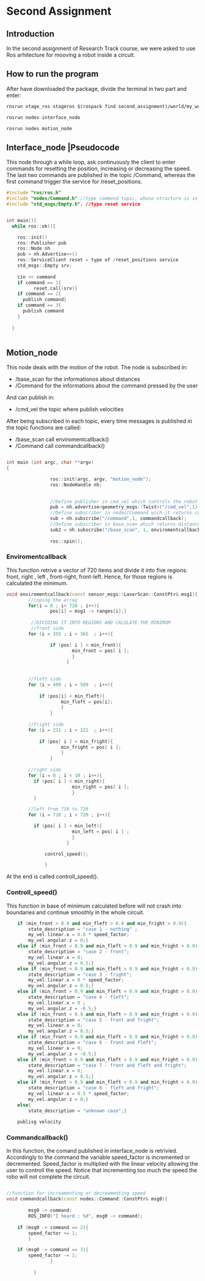 # Second Assignment

## Introduction

In the second assignment of Research Track course, we were asked to use Ros arhitecture for mooving a robot inside a circuit. 

## How to run the program

After have downloaded the package, divide the terminal in two part and enter:

```bash
rosrun stage_ros stageros $(rospack find second_assignment)/world/my_world.world
```

```bash
rosrun nodes interface_node
```

```bash
rosrun nodes motion_node
```

## Interface_node |Pseudocode

This node through a while loop, ask continuously the client to enter commands for resetting the position, increasing or decreasing the speed. The last two commands are published in the topic /Command, whereas the first command trigger the service for /reset_positions. 

```c++
#include "ros/ros.h"
#include "nodes/Command.h" //type command topic, whose structure is in msg folder
#include "std_msgs/Empty.h". //type reset service


int main(){
  while ros::ok(){

    ros::init()
    ros::Publisher pub
    ros::Node nh
    pub = nh.Advertise<>()
    ros::ServiceClient reset = type of /reset_positions service
    std_msgs::Empty srv;
    
    cin << command
    if command == 1{
          reset.call(srv)}
    if command == 2{
      publish command}
    if command == 3{
      publish command
    }
    
  }
   
```

## Motion_node

This node deals with the motion of the robot. The node is subscribed in:

* /base_scan for the informationos about distances
* /Command for the informations about the command pressed by the user

And can publish in:

* /cmd_vel the topic where publish velocities

After being subscribed in each topic, every time messages is published in the topic functions are called:

* /base_scan call enviromentcallback()
* /Command call commandcallback()

```c++

int main (int argc, char **argv)
{

                ros::init(argc, argv, "motion_node"); 
                ros::NodeHandle nh;

                
                //Define publisher in cmd_vel which controls the robot in the map 
                pub = nh.advertise<geometry_msgs::Twist>("/cmd_vel",1);
                //Define subscriber in nodes/Command wich it returns comands pressed by user
                sub = nh.subscribe("/command",1, commandcallback);
                //Define subscriber in base_scan which returns distance from 0 to 180
                sub2 = nh.subscribe("/base_scan", 1, enviromentcallback);
                
                ros::spin();

```

### Enviromentcallback

This function retrive a vector of 720 items and divide it into five regions: front, right , left , front-right, front-left. Hence, for those regions is calculated the minimum.



```c++
void enviromentcallback(const sensor_msgs::LaserScan::ConstPtr& msg1){
        //coping the array
        for(i = 0 ; i< 720 ; i++){
                pos[i] = msg1 -> ranges[i];}
                
         //DIVIDING IT INTO REGIONS AND CALULATE THE MINIMUM
         //front side 
        for (i = 355 ; i < 365  ; i++){

                if (pos[ i ] < min_front){
                        min_front = pos[ i ];
                        }
                      }
              
        
        //fleft side 
       	for (i = 499 ; i < 509  ; i++){
	       
	        if (pos[i] < min_fleft){
	                min_fleft = pos[i];
	                }
                }
                
        //fright side
       	for (i = 211 ; i < 221  ; i++){
	     
	        if (pos[ i ] < min_fright){
	                min_fright = pos[ i ];
	                }
                }
        
        //right side
        for (i = 0 ; i < 10 ; i++){
          if (pos[ i ] < min_right){
                        min_right = pos[ i ];
                        }
          }

        //left from 710 to 720
        for (i = 710 ; i < 720 ; i++){

          if (pos[ i ] < min_left){
                        min_left = pos[ i ] ;
                        }
                      }

              control_speed();

              }
```

At the end is called controll_speed().

### Controll_speed()

This function in base of minimum calculated before will not crash into boundaries and continue smoothly in the whole circuit.

``` c++
    if (min_front > 0.9 and min_fleft > 0.9 and min_fright > 0.9){
        state_description = "case 1 - nothing" ;
        my_vel.linear.x = 0.6 * speed_factor;
        my_vel.angular.z = 0;}
    else if (min_front < 0.9 and min_fleft > 0.9 and min_fright > 0.9){
        state_description = "case 2 - front";
        my_vel.linear.x = 0;
        my_vel.angular.z = 0.5;}
    else if (min_front > 0.9 and min_fleft > 0.9 and min_fright < 0.9){
        state_description = "case 3 - fright";
        my_vel.linear.x = 0 * speed_factor;
        my_vel.angular.z = 0.5;}
    else if (min_front > 0.9 and min_fleft < 0.9 and min_fright > 0.9){
        state_description = "case 4 - fleft";
        my_vel.linear.x = 0 ;
        my_vel.angular.z = -0.5;}
    else if (min_front < 0.9 and min_fleft > 0.9 and min_fright < 0.9){
        state_description = "case 5 - front and fright";
        my_vel.linear.x = 0;
        my_vel.angular.z = 0.5;}
    else if (min_front < 0.9 and min_fleft < 0.9 and min_fright > 0.9){
        state_description = "case 6 - front and fleft";
        my_vel.linear.x = 0;
        my_vel.angular.z = -0.5;}
    else if (min_front < 0.9 and min_fleft < 0.9 and min_fright < 0.9){
        state_description = "case 7 - front and fleft and fright";
        my_vel.linear.x = 0;
        my_vel.angular.z = 0.5;}
    else if (min_front > 0.9 and min_fleft < 0.9 and min_fright < 0.9){
        state_description = "case 8 - fleft and fright";
        my_vel.linear.x = 0.5 * speed_factor;
        my_vel.angular.z = 0;}
    else{
        state_description = "unknown case";}
	
	publisg velocity

``` 

### Commandcallback()

In this function, the comand published in interface_node is retrivied. Accordingly to the command the variable speed_factor is incremented or decremented. Speed_factor is multiplied with the linear velocity allowing the user to controll the speed. Notice that incrementing too much the speed the robo will not complete the circuit.

``` c++

//function for increamenting or decreamenting speed
void commandcallback(const nodes::Command::ConstPtr& msg0){     
        
        msg0 -> command;
        ROS_INFO("I heard : %d", msg0 -> command);  
        
	if (msg0 -> command == 2){ 
		speed_factor += 1;
		}

	if (msg0 -> command == 3){
		speed_factor -= 1;
                }       
           
          }

```










